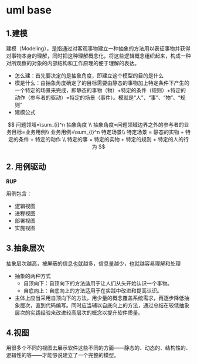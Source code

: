 # uml base



## 1.建模

建模（Modeling），是指通过对客观事物建立一种抽象的方法用以表征事物并获得对事物本身的理解，同时把这种理解概念化，将这些逻辑概念组织起来，构成一种对所观察的对象的内部结构和工作原理的便于理解的表达。

- 怎么建：首先要决定的是抽象角度，即建立这个模型的目的是什么
- 模是什么：由抽象角度确定了的目标需要由静态的事物加上特定条件下产生的一个特定的场景来完成，即静态的事物（物）+特定的条件（规则）+特定的动作（参与者的驱动）=特定的场景（事件）。模就是“人”、“事”、“物”、“规则”
- 建模公式

$$
问题领域=\sum_{i}^n 抽象角度 \\
抽象角度=问题领域边界之外的参与者的业务目标=业务用例\\
业务用例=\sum_{i}^n 特定场景\\
特定场景 = 静态的实物 + 特定的条件 + 特定的动作 \\
特定的事 = 特定的实物 + 特定的规则 + 特定的人的行为
$$





## 2. 用例驱动

**RUP**

用例包含：

- 逻辑视图
- 进程视图
- 部署视图
- 实施视图



## 3.抽象层次

抽象层次越高，被屏蔽的信息也就越多，信息量越少，也就越容易理解和处理

- 抽象的两种方式
  - 自顶向下：自顶向下的方法适用于让人们从头开始认识一个事物。
  - 自底向上：自底向上的方法适用于在实践中改进和提高认识。
- 主体上应当采用自顶向下的方法，用少量的概念覆盖系统需求，再逐步降低抽象层次，直到代码编写。同时应当辅以自底向上的方法，通过总结在较低抽象层次的实践经验来改进较高层次的概念以提升软件质量。



## 4.视图

用很多个不同的视图去展示软件这些不同的方面——静态的、动态的、结构性的、逻辑性的等——才能够说建立了一个完整的模型。